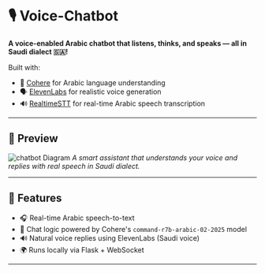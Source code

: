 # 🎙️ Voice-Chatbot

**A voice-enabled Arabic chatbot that listens, thinks, and speaks — all in Saudi dialect 🇸🇦!**

Built with:
- 🤖 [Cohere](https://cohere.com/) for Arabic language understanding
- 🗣️ [ElevenLabs](https://www.elevenlabs.io/) for realistic voice generation
- 🔊 [RealtimeSTT](https://github.com/SYSTRAN/RealtimeSTT) for real-time Arabic speech transcription

---

## 📸 Preview

![chatbot Diagram](./chatbot2.jpg)
*A smart assistant that understands your voice and replies with real speech in Saudi dialect.*

---

## 🚀 Features

- 🎧 Real-time Arabic speech-to-text
- 🧠 Chat logic powered by Cohere's `command-r7b-arabic-02-2025` model
- 🔊 Natural voice replies using ElevenLabs (Saudi voice)
- 🌍 Runs locally via Flask + WebSocket

---

